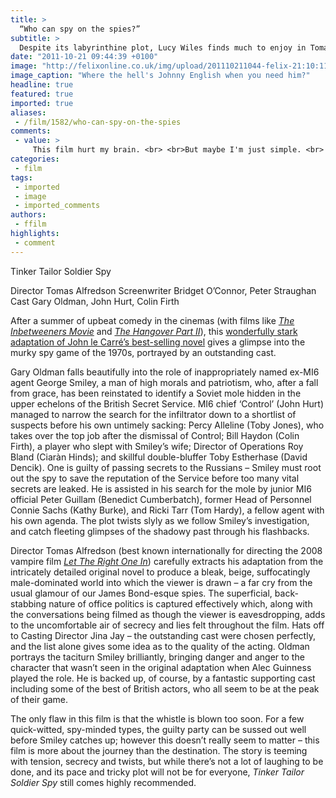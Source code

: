 ```yaml
---
title: >
  “Who can spy on the spies?”
subtitle: >
  Despite its labyrinthine plot, Lucy Wiles finds much to enjoy in Tomas Alfredson's latest project
date: "2011-10-21 09:44:39 +0100"
image: "http://felixonline.co.uk/img/upload/201110211044-felix-21:10:11-ffilm.jpg"
image_caption: "Where the hell's Johnny English when you need him?"
headline: true
featured: true
imported: true
aliases:
 - /film/1582/who-can-spy-on-the-spies
comments:
 - value: >
     This film hurt my brain. <br> <br>But maybe I'm just simple. <br> <br>I DON'T KNOW ANYMORE!
categories:
 - film
tags:
 - imported
 - image
 - imported_comments
authors:
 - ffilm
highlights:
 - comment
---
```


Tinker Tailor Soldier Spy

Director Tomas Alfredson
Screenwriter Bridget O’Connor, Peter Straughan
Cast Gary Oldman, John Hurt, Colin Firth

After a summer of upbeat comedy in the cinemas (with films like [_The Inbetweeners Movie_](http://www.youtube.com/watch?v=V3HzTKbsqsY) and [_The Hangover Part II_](http://www.youtube.com/watch?v=RYL_T7f59o8)), this [wonderfully stark adapt](http://www.youtube.com/watch?v=-TvdqRvCwGg)[ation of John le Carré’s best-selling novel](http://www.youtube.com/watch?v=-TvdqRvCwGg) gives a glimpse into the murky spy game of the 1970s, portrayed by an outstanding cast.

Gary Oldman falls beautifully into the role of inappropriately named ex-MI6 agent George Smiley, a man of high morals and patriotism, who, after a fall from grace, has been reinstated to identify a Soviet mole hidden in the upper echelons of the British Secret Service. MI6 chief ‘Control’ (John Hurt) managed to narrow the search for the infiltrator down to a shortlist of suspects before his own untimely sacking: Percy Alleline (Toby Jones), who takes over the top job after the dismissal of Control; Bill Haydon (Colin Firth), a player who slept with Smiley’s wife; Director of Operations Roy Bland (Ciaràn Hinds); and skillful double-bluffer Toby Estherhase (David Dencik). One is guilty of passing secrets to the Russians – Smiley must root out the spy to save the reputation of the Service before too many vital secrets are leaked. He is assisted in his search for the mole by junior MI6 official Peter Guillam (Benedict Cumberbatch), former Head of Personnel Connie Sachs (Kathy Burke), and Ricki Tarr (Tom Hardy), a fellow agent with his own agenda. The plot twists slyly as we follow Smiley’s investigation, and catch fleeting glimpses of the shadowy past through his flashbacks.

Director Tomas Alfredson (best known internationally for directing the 2008 vampire film [_Let The Right One In_](http://www.youtube.com/watch?v=sZJUgsZ56vQ)) carefully extracts his adaptation from the intricately detailed original novel to produce a bleak, beige, suffocatingly male-dominated world into which the viewer is drawn – a far cry from the usual glamour of our James Bond-esque spies. The superficial, back-stabbing nature of office politics is captured effectively which, along with the conversations being filmed as though the viewer is eavesdropping, adds to the uncomfortable air of secrecy and lies felt throughout the film. Hats off to Casting Director Jina Jay – the outstanding cast were chosen perfectly, and the list alone gives some idea as to the quality of the acting. Oldman portrays the taciturn Smiley brilliantly, bringing danger and anger to the character that wasn’t seen in the original adaptation when Alec Guinness played the role. He is backed up, of course, by a fantastic supporting cast including some of the best of British actors, who all seem to be at the peak of their game.

The only flaw in this film is that the whistle is blown too soon. For a few quick-witted, spy-minded types, the guilty party can be sussed out well before Smiley catches up; however this doesn’t really seem to matter – this film is more about the journey than the destination. The story is teeming with tension, secrecy and twists, but while there’s not a lot of laughing to be done, and its pace and tricky plot will not be for everyone, _Tinker Tailor Soldier Spy_ still comes highly recommended.

